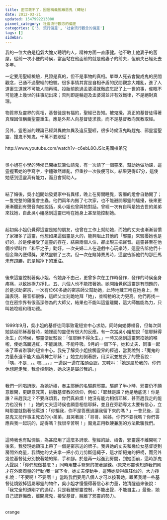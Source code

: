 ```yaml
---
title: 密宗救不了，因信稱義脫離惡鬼 (轉貼)
date: 2012-03-21
updated: 1547992213000
pixnet_category: 社會流行觀念的偏差
categories: ['3. 流行偏差', '社會流行觀念的偏差']
tags: []
sidebar: 
---
```


<p>我的一位大伯是粗氣大膽又聰明的人，精神方面一直康健。他不敢上他妻子的舊屋，從前一次小便的時侯，當面站在他面前的就是他妻子的前夫，但前夫已經死去多年。<br/><br/>一定要用聖經檢驗，見證是真的，但不是事物的真相。單單人死去會變成鬼的民間觀念，已通不過聖經的檢驗。很多事情其實是自相矛盾的民間觀念大雜亂，進了人道畜生道就不可能人間再現、投胎前飲過孟婆湯就徹底忘記了上一世的事，催眠不可能連上幾世的往事記出來；否則即是輪迴及孟婆湯並非有效鐵律，不是絕對真理。<br/><br/>物質界及靈界的真相，基督徒是有福的，聖經已告知。被鬼攪，真正的基督徒得著真理因信稱義聖靈重生，應是外邦人向基督徒求救，而不是基督教向異教取經。<br/><br/>另外，靈恩派的理論已經與異教無異及違反聖經，很多時候沒鬼時趕鬼、邪靈當聖靈、撞鬼不知鬼，千萬不要跟從！<br/><br/>http://www.youtube.com/watch?v=c6ebL8OJSIc<!--more-->馬國棟弟兄<br/><br/><br/>吳小姐在小學的時侯已開始玩筆仙請鬼，有一次請了一個靈來，幫助她做功課，這靈握著她的手寫字，字體雖然雜亂，但重抄一次後便可以，結果更得67分，這使她感到這靈真有能力，而且會幫助人。<br/><br/><br/>結了婚後，吳小姐開始發覺家中有異樣，晚上在房間睡覺，客廳的燈會自動開了；一隻完整的雞蛋會生蟲。他們兩年內搬了七次家，也不能避開邪靈的騷擾，後來更漸漸聽到有聲音向她說話，吳小姐也曾與牠對話。曾經一次有自稱是她去世的弟弟來找她，自此吳小姐感到這靈已咐在她身上甚至能控制她。<br/><br/><br/>起初吳小姐仍覺得這靈是她的朋友，也曾在工作上幫助她，而她的丈夫也漸漸習慣了家裡多了這靈，他想如果這個靈是大的，能夠阻止其他的「邪靈」來騷擾她也是好的，於是便接受了這靈的存在，結果兩個人住，卻出現三把聲音。這靈甚至在他倆吵架時作「和平之子」勸好。一次夫婦二人在遊戲中心玩樂時，這靈告訴他們十個金幣內便得獎，果然靈驗了三次。但一次在賭博賽馬時，這靈告訴他們的那匹馬未有跑勝，於是輸掉下的重注。<br/><br/><br/>後來這靈控制著吳小姐，令她身不由己，更曾多次在工作時發作，發作的時侯全身疼痛，以致她極力掙扎，五、六個人也不能按著她。她開始覺察這靈是有問題的，於是求助密宗，一次有位60多歲的密宗師父幫助她，此時地藏王咐在她身上，無論表現、聲音都很像，這師父立刻跪地拜「她」，並稱牠的功力更高。他們再找一位在密宗界有很高深修為的大師父，結果也不能叫這靈離開，這大師無能為力，只叫她唸經和積功德。<br/><br/><br/>1999年9月，吳小姐的基督徒同事致電短宣中心求助，同時向她傳福音，但每次與她談起耶穌基督時，她裡面的靈便有很大的反應。有一次當吳小姐想說「信耶穌得永生」的時侯，邪靈便反駁說：「信耶穌不得永生。」一時又感到這靈緊掐她的喉嚨，使她滿面通紅，不能說話，不能呼吸。9月的一個下午，她和丈夫、同事一起來了筆者辦事的短宣中心。我先了解吳小姐接觸靈界的經過，當我說到：「魔鬼的力量永遠不能大過真神主耶穌！」她立刻側著臉，用深沉並拉長了的聲音說：「咦，不是…。。咦…。。」一邊說一邊在搖頭否認，又喊叫：「她是屬於我的，你們休想趕走我，我會控制她，她永遠是屬於我的。」<br/><br/><br/>我們一同唱詩歌，為她祈禱，奉主耶穌的名驅趕邪靈。驅趕了半小時，邪靈仍不願意離開，更肆意咒罵，挑戰基督教的信仰，例如：「耶穌是誰？他是地底泥！你是誰？來趕我走？不要麻煩我，你們真麻煩！她沒有能力相信耶穌，甚至趕我走的能力也沒有！！」她的丈夫這時侯也願意相信耶穌，並且在旁勸導太太要有信心，立時那靈就指著他罵道：「你騙我，你不是答應過讓我留下來的嗎？」一會兒後，這惡鬼又扮作事主死去的小弟弟，且哭著說：「哥哥、姊姊，你們不要我嗎？你們答應與我一起玩的，記得嗎？我很辛苦啊！」魔鬼正用軟硬兼施的方法欺騙我們。<br/><br/><br/>這時我也有點惆悵，為甚麼用了這麼多詩歌、聖經的話、禱告，邪靈還不離開呢？後來，我發現她頸項上帶了一個是密宗送的牌子。我與她的丈夫和幾位女基督徒到房間外商量，我請她的丈夫拿一把小剪刀剪斷這繩子，這才斷絕鬼的把柄，而另外幾位基督徒分別按著她的頭、手和腳。於是再一起進到房間，到她面前，這時那鬼大聲說：「你們想做甚麼？」同時用雙手緊緊的按著頸鍊。(原來邪靈也知道我們剛才在外面商量的行動)我一聲下令，她丈夫便動手，這時她變得瘋狂似的，大力掙扎說：「不要啊！不要啊！」當時我們要用八個人才可以按著她。跟著我請一些基督徒燒毀掉這屬邪靈的物件，吳小姐才慢慢得著信心和力量，她清醒過來後說：「我完全知道剛才的過程，只是我被邪靈控制，不能出聲，不能自主。」最後，她自己認罪悔改，離開魔鬼，接受基督，脫離了邪靈的勢力。<br/><br/><br/>orange</p>